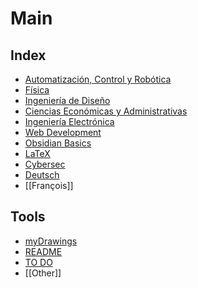 # Main


## Index

- [Automatización, Control y Robótica](Automatización%2C%20Control%20y%20Robótica.md)
- [Física](Física.md)
- [Ingeniería de Diseño](Ingeniería%20de%20Diseño.md)
- [Ciencias Económicas y Administrativas](Ciencias%20Económicas%20y%20Administrativas.md)
- [Ingeniería Electrónica](Ingeniería%20Electrónica.md)
- [Web Development](Web%20Development.md)
- [Obsidian Basics](Obsidian%20Basics.md)
- [LaTeX](LaTeX.md)
- [Cybersec](Cybersec.md)
- [Deutsch](Deutsch.md)
- [[François]]


## Tools

- [myDrawings](myDrawings.md)
- [README](README.md)
- [TO DO](TO%20DO.md)
- [[Other]]



